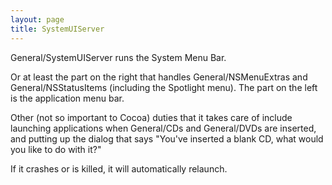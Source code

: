 ```yaml
---
layout: page
title: SystemUIServer
---
```


General/SystemUIServer runs the System Menu Bar.

Or at least the part on the right that handles General/NSMenuExtra<nowiki/>s and General/NSStatusItem<nowiki/>s (including the Spotlight menu). The part on the left is the application menu bar.

Other (not so important to Cocoa) duties that it takes care of include launching applications when General/CDs and General/DVDs are inserted, and putting up the dialog that says "You've inserted a blank CD, what would you like to do with it?"

If it crashes or is killed, it will automatically relaunch.
